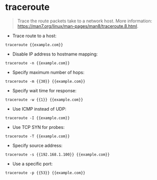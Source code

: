 # traceroute

> Trace the route packets take to a network host.
> More information: <https://man7.org/linux/man-pages/man8/traceroute.8.html>.

- Trace route to a host:

`traceroute {{example.com}}`

- Disable IP address to hostname mapping:

`traceroute -n {{example.com}}`

- Specify maximum number of hops:

`traceroute -m {{30}} {{example.com}}`

- Specify wait time for response:

`traceroute -w {{1}} {{example.com}}`

- Use ICMP instead of UDP:

`traceroute -I {{example.com}}`

- Use TCP SYN for probes:

`traceroute -T {{example.com}}`

- Specify source address:

`traceroute -s {{192.168.1.100}} {{example.com}}`

- Use a specific port:

`traceroute -p {{53}} {{example.com}}`
